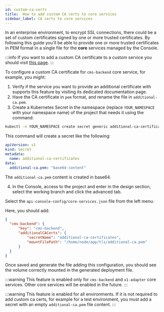 ```yaml
---
id: custom-ca-certs
title:  How to add custom CA certs to core services
sidebar_label: CA certs to core services
---
```


In an enterprise environment, to encrypt SSL connections, there could be a set of custom certificates signed by one or more trusted certificates.
By following this guide you'll be able to provide one or more trusted certificates in PEM format in a single file for the **core** services managed by the Console.

:::info
If you want to add a custom CA certificate to a custom service you should visit [this page](/development_suite/api-console/api-design/services.md#provide-a-ca-certificate-to-a-custom-service).
:::

To configure a custom CA certificate for `cms-backend` core service, for example, you might:

1. Verify if the service you want to provide an additional certificate with supports this feature by visiting its dedicated documentation page.
2. Have the CA certificate in `pem` format, and rename the file in `additional-ca.pem`.
3. Create a Kubernetes Secret in the namespace (replace `YOUR_NAMESPACE` with your namespace name) of the project that needs it using the command:

```sh
kubectl -n YOUR_NAMESPACE create secret generic additional-ca-certificates --from-file=additional-ca.pem
```

This command will create a secret like the following:

```yml
apiVersion: v1
kind: Secret
metadata:
  name: additional-ca-certificates
data:
  additional-ca.pem: "base64-content"
```

The `additional-ca.pem` content is created in base64.

4. In the Console, access to the project and enter in the design section, select the working branch and click the advanced tab.

Select the `api-console-config/core-services.json` file from the left menu.

Here, you should add:

```json
{
  "cms-backend": {
      "key": "cms-backend",
      "additionalCACerts": {
          "secretName": "additional-ca-certificates",
          "mountFilePath": "/home/node/app/tls/additional-ca.pem"
      }
  }
}
```

Once saved and generate the file adding this configuration, you should see the volume correctly mounted in the generated deployment file.

:::warning
This feature is enabled only for `cms-backend` and `v1-adapter` core services. Other core services will be enabled in the future.
:::

:::warning
This feature is enabled for all environments. If it is not required to add custom ca certs, for example for a test environment, you must add a secret with an empty `additional-ca.pem` file content.
:::
